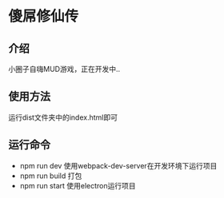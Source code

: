# 傻屌修仙传

## 介绍
小圈子自嗨MUD游戏，正在开发中..

## 使用方法
运行dist文件夹中的index.html即可

## 运行命令
* npm run dev 使用webpack-dev-server在开发环境下运行项目
* npm run build 打包
* npm run start 使用electron运行项目

